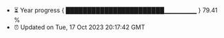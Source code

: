 - ⏳ Year progress { ███████████████████████▁▁▁▁▁▁▁ } 79.41 %
- ⏰ Updated on Tue, 17 Oct 2023 20:17:42 GMT

